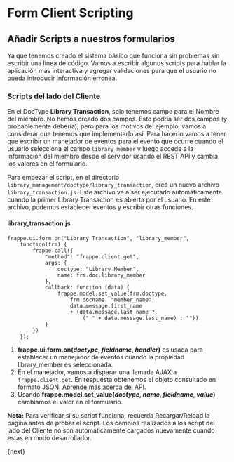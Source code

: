 <!-- base_template: frappe_io/www/frappe/frappe_base.html --><!-- add-breadcrumbs -->
# Form Client Scripting

## Añadir Scripts a nuestros formularios

Ya que tenemos creado el sistema básico que funciona sin problemas sin escribir una linea de código. Vamos a escribir algunos scripts
para hablar la aplicación más interactiva y agregar validaciones para que el usuario no pueda introducir información erronea.

### Scripts del lado del Cliente

En el DocType **Library Transaction**, solo tenemos campo para el Nombre del miembro. No hemos creado dos campos. Esto podría ser dos campos (y probablemente debería), pero para los motivos del ejemplo, vamos a considerar que tenemos que implementarlo así. Para hacerlo vamos a tener que escribir un manejador de eventos para el evento que ocurre cuando el usuario selecciona el campo `library_member` y luego accede a la información del miembro desde el servidor usando el REST API y cambia los valores en el formulario.

Para empezar el script, en el directorio `library_management/doctype/library_transaction`, crea un nuevo archivo `library_transaction.js`.
Este archivo va a ser ejecutado automáticamente cuando la primer  Library Transaction es abierta por el usuario. En este archivo, podemos establecer eventos y escribir otras funciones.

#### library_transaction.js

	frappe.ui.form.on("Library Transaction", "library_member",
		function(frm) {
			frappe.call({
				"method": "frappe.client.get",
				args: {
					doctype: "Library Member",
					name: frm.doc.library_member
				},
				callback: function (data) {
					frappe.model.set_value(frm.doctype,
						frm.docname, "member_name",
						data.message.first_name
						+ (data.message.last_name ?
							(" " + data.message.last_name) : ""))
				}
			})
		});

1. **frappe.ui.form.on(*doctype*, *fieldname*, *handler*)** es usada para establecer un manejador de eventos cuando la propiedad library_member es seleccionada.
1. En el manejador, vamos a disparar una llamada AJAX a `frappe.client.get`. En respuesta obtenemos el objeto consultado en formato JSON. [Aprende más acerca del API](/docs/user/en/guides/integration/rest_api).
1. Usando **frappe.model.set_value(*doctype*, *name*, *fieldname*, *value*)** cambiamos el valor en el formulario.

**Nota:**  Para verificar si su script funciona, recuerda Recargar/Reload la página antes de probar el script. Los cambios realizados a los script del lado del Cliente no son automáticamente cargados nuevamente cuando estas en modo desarrollador.

{next}
